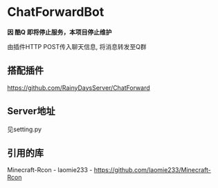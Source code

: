 # ChatForwardBot
  
**因 酷Q 即将停止服务，本项目停止维护**  
  
由插件HTTP POST传入聊天信息, 将消息转发至Q群  

## 搭配插件
https://github.com/RainyDaysServer/ChatForward

## Server地址
见setting.py  

## 引用的库
Minecraft-Rcon - laomie233 - https://github.com/laomie233/Minecraft-Rcon
